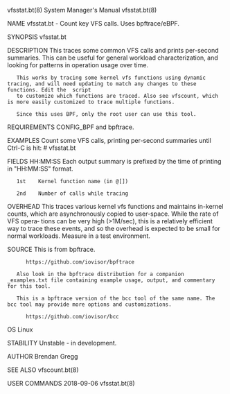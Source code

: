 vfsstat.bt(8)							    System Manager's Manual							 vfsstat.bt(8)

NAME
       vfsstat.bt - Count key VFS calls. Uses bpftrace/eBPF.

SYNOPSIS
       vfsstat.bt

DESCRIPTION
       This  traces  some common VFS calls and prints per-second summaries. This can be useful for general workload characterization, and looking for patterns
       in operation usage over time.

       This works by tracing some kernel vfs functions using dynamic tracing, and will need updating to match any changes to these functions. Edit the	script
       to customize which functions are traced. Also see vfscount, which is more easily customized to trace multiple functions.

       Since this uses BPF, only the root user can use this tool.

REQUIREMENTS
       CONFIG_BPF and bpftrace.

EXAMPLES
       Count some VFS calls, printing per-second summaries until Ctrl-C is hit:
	      # vfsstat.bt

FIELDS
       HH:MM:SS
	      Each output summary is prefixed by the time of printing in "HH:MM:SS" format.

       1st    Kernel function name (in @[])

       2nd    Number of calls while tracing

OVERHEAD
       This  traces  various  kernel vfs functions and maintains in-kernel counts, which are asynchronously copied to user-space. While the rate of VFS opera‐
       tions can be very high (>1M/sec), this is a relatively efficient way to trace these events, and so the overhead is expected  to	be  small  for	normal
       workloads.  Measure in a test environment.

SOURCE
       This is from bpftrace.

	      https://github.com/iovisor/bpftrace

       Also look in the bpftrace distribution for a companion _examples.txt file containing example usage, output, and commentary for this tool.

       This is a bpftrace version of the bcc tool of the same name. The bcc tool may provide more options and customizations.

	      https://github.com/iovisor/bcc

OS
       Linux

STABILITY
       Unstable - in development.

AUTHOR
       Brendan Gregg

SEE ALSO
       vfscount.bt(8)

USER COMMANDS								  2018-09-06								 vfsstat.bt(8)
